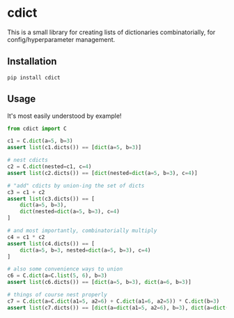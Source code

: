 # cdict

This is a small library for creating lists of dictionaries combinatorially, for config/hyperparameter management.

## Installation

`pip install cdict`

## Usage

It's most easily understood by example!

```python
from cdict import C

c1 = C.dict(a=5, b=3)
assert list(c1.dicts()) == [dict(a=5, b=3)]

# nest cdicts
c2 = C.dict(nested=c1, c=4)
assert list(c2.dicts()) == [dict(nested=dict(a=5, b=3), c=4)]

# "add" cdicts by union-ing the set of dicts
c3 = c1 + c2
assert list(c3.dicts()) == [
    dict(a=5, b=3),
    dict(nested=dict(a=5, b=3), c=4)
]

# and most importantly, combinatorially multiply
c4 = c1 * c2
assert list(c4.dicts()) == [
    dict(a=5, b=3, nested=dict(a=5, b=3), c=4)
]

# also some convenience ways to union
c6 = C.dict(a=C.list(5, 6), b=3)
assert list(c6.dicts()) == [dict(a=5, b=3), dict(a=6, b=3)]

# things of course nest properly
c7 = C.dict(a=C.dict(a1=5, a2=6) + C.dict(a1=6, a2=5)) * C.dict(b=3)
assert list(c7.dicts()) == [dict(a=dict(a1=5, a2=6), b=3), dict(a=dict(a1=6, a2=5), b=3)]
```
